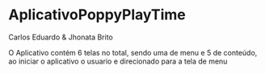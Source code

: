 # AplicativoPoppyPlayTime

Carlos Eduardo & Jhonata Brito

O Aplicativo contém 6 telas no total, sendo uma de menu e 5 de conteúdo,
ao iniciar o aplicativo o usuario e direcionado para a tela de menu 
